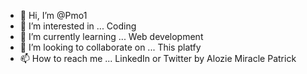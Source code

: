 - 👋 Hi, I’m @Pmo1
- 👀 I’m interested in ... Coding
- 🌱 I’m currently learning ... Web development
- 💞️ I’m looking to collaborate on ... This platfy
- 📫 How to reach me ... LinkedIn or Twitter by Alozie Miracle Patrick

<!---
Pmo1/Pmo1 is a ✨ special ✨ repository because its `README.md` (this file) appears on your GitHub profile.
You can click the Preview link to take a look at your changes.
--->
